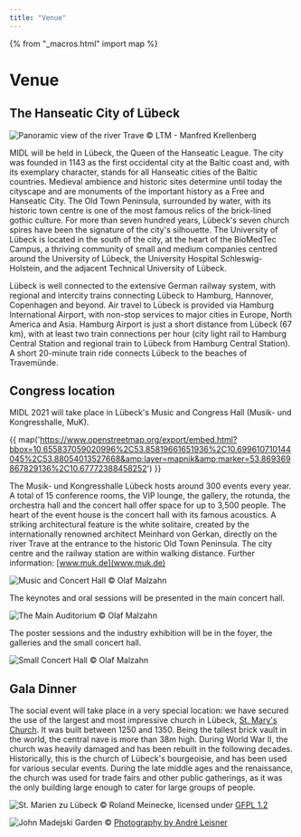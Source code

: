 ```yaml
---
title: "Venue"
---
```

{% from "_macros.html" import map %}

# Venue

## The Hanseatic City of Lübeck

![Panoramic view of the river Trave](/images/panorama.jpg)
<span class="credits">&copy; LTM - Manfred Krellenberg</span>

MIDL will be held in Lübeck, the Queen of the Hanseatic League. The city was founded in 1143 as the first occidental city at the Baltic coast and, with its exemplary character, stands for all Hanseatic cities of the Baltic countries. Medieval ambience and historic sites determine until today the cityscape and are monuments of the important history as a Free and Hanseatic City. The Old Town Peninsula, surrounded by water, with its historic town centre is one of the most famous relics of the brick-lined gothic culture. For more than seven hundred years, Lübeck's seven church spires have been the signature of the city's silhouette. The University of Lübeck is located in the south of the city, at the heart of the BioMedTec Campus, a thriving community of small and medium companies centred around the University of Lübeck, the University Hospital Schleswig-Holstein, and the adjacent Technical University of Lübeck.
 
Lübeck is well connected to the extensive German railway system, with regional and intercity trains connecting Lübeck to Hamburg, Hannover, Copenhagen and beyond. Air travel to Lübeck is provided via Hamburg International Airport, with non-stop services to major cities in Europe, North America and Asia. Hamburg Airport is just a short distance from Lübeck (67 km), with at least two train connections per hour (city light rail to Hamburg Central Station and regional train to Lübeck from Hamburg Central Station). A short 20-minute train ride connects Lübeck to the beaches of Travemünde.

## Congress location

MIDL 2021 will take place in Lübeck's Music and Congress Hall (Musik- und Kongresshalle, MuK).

{{ map('https://www.openstreetmap.org/export/embed.html?bbox=10.655837059020996%2C53.85819661651936%2C10.699610710144045%2C53.88054013527668&amp;layer=mapnik&amp;marker=53.869369867829136%2C10.67772388458252') }}

The Musik- und Kongresshalle Lübeck hosts around 300 events every year. A total of 15 conference rooms, the VIP lounge, the gallery, the rotunda, the orchestra hall and the concert hall offer space for up to 3,500 people. The heart of the event house is the concert hall with its famous acoustics. A striking architectural feature is the white solitaire, created by the internationally renowned architect Meinhard von Gerkan, directly on the river Trave at the entrance to the historic Old Town Peninsula. The city centre and the railway station are within walking distance. Further information: [www.muk.de](www.muk.de) 

![Music and Concert Hall](/images/venue/muk.jpg)
<span class="credits">&copy; Olaf Malzahn</span>

The keynotes and oral sessions will be presented in the main concert hall.

![The Main Auditorium](/images/venue/muk_konzertsaal.jpg)
<span class="credits">&copy; Olaf Malzahn</span>

The poster sessions and the industry exhibition will be in the foyer, the galleries and the small concert hall.

![Small Concert Hall](/images/venue/muk_kleiner_saal.jpg)
<span class="credits">&copy; Olaf Malzahn</span>

## Gala Dinner

The social event will take place in a very special location: we have secured the use of the largest and most impressive church in Lübeck, [St. Mary's Church](https://st-marien-luebeck.de/). It was built between 1250 and 1350. Being the tallest brick vault in the world, the central nave is more than 38m high. During World War II, the church was heavily damaged and has been rebuilt in the following decades. Historically, this is the church of Lübeck's bourgeoisie, and has been used for various secular events. During the late middle ages and the renaissance, the church was used for trade fairs and other public gatherings, as it was the only building large enough to cater for large groups of people. 

![St. Marien zu Lübeck](/images/venue/marienkirche.jpg)
<span class="credits">&copy; Roland Meinecke, licensed under [GFPL 1.2](http://www.gnu.org/licenses/old-licenses/fdl-1.2.html)</span>

![John Madejski Garden](/images/venue/marienkirche-innen.jpg)
<span class="credits">&copy; [Photography by André Leisner](https://photography-leisner.de/)</span>
